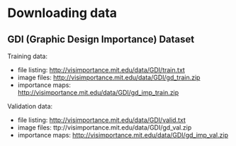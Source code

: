 # Downloading data

## GDI (Graphic Design Importance) Dataset

Training data:

  * file listing: http://visimportance.mit.edu/data/GDI/train.txt
  * image files: http://visimportance.mit.edu/data/GDI/gd_train.zip
  * importance maps: http://visimportance.mit.edu/data/GDI/gd_imp_train.zip

Validation data:

  * file listing: http://visimportance.mit.edu/data/GDI/valid.txt
  * image files: ttp://visimportance.mit.edu/data/GDI/gd_val.zip
  * importance maps: http://visimportance.mit.edu/data/GDI/gd_imp_val.zip

